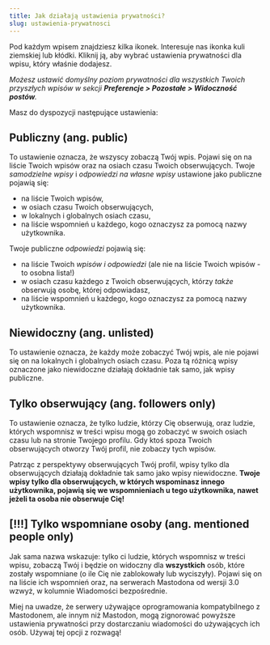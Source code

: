 ```yaml
---
title: Jak działają ustawienia prywatności?
slug: ustawienia-prywatnosci
---
```


Pod każdym wpisem znajdziesz kilka ikonek. Interesuje nas ikonka kuli ziemskiej lub kłódki. Kliknij ją, aby wybrać ustawienia prywatności dla wpisu, który właśnie dodajesz.

_Możesz ustawić domyślny poziom prywatności dla wszystkich Twoich przyszłych wpisów w sekcji **Preferencje > Pozostałe > Widoczność postów**._

Masz do dyspozycji następujące ustawienia:

## Publiczny (ang. <span lang="en">public</span>)

To ustawienie oznacza, że wszyscy zobaczą Twój wpis. Pojawi się on na liście Twoich wpisów oraz na osiach czasu Twoich obserwujących. Twoje _samodzielne wpisy_ i _odpowiedzi na własne wpisy_ ustawione jako publiczne pojawią się:

- na liście Twoich wpisów,
- w osiach czasu Twoich obserwujących,
- w lokalnych i globalnych osiach czasu,
- na liście wspomnień u każdego, kogo oznaczysz za pomocą nazwy użytkownika.

Twoje publiczne _odpowiedzi_ pojawią się:

- na liście Twoich _wpisów i odpowiedzi_ (ale nie na liście Twoich wpisów - to osobna lista!)
- w osiach czasu każdego z Twoich obserwujących, którzy _także_ obserwują osobę, której odpowiadasz,
- na liście wspomnień u każdego, kogo oznaczysz za pomocą nazwy użytkownika.

## Niewidoczny (ang. <span lang="en">unlisted</span>)

To ustawienie oznacza, że każdy może zobaczyć Twój wpis, ale nie pojawi się on na lokalnych i globalnych osiach czasu. Poza tą różnicą wpisy oznaczone jako niewidoczne działają dokładnie tak samo, jak wpisy publiczne.

## Tylko obserwujący (ang. <span lang="en">followers only</span>)

To ustawienie oznacza, że tylko ludzie, którzy Cię obserwują, oraz ludzie, których wspomnisz w treści wpisu mogą go zobaczyć w swoich osiach czasu lub na stronie Twojego profilu. Gdy ktoś spoza Twoich obserwujących otworzy Twój profil, nie zobaczy tych wpisów.

Patrząc z perspektywy obserwujących Twój profil, wpisy tylko dla obserwujących działają dokładnie tak samo jako wpisy niewidoczne. **Twoje wpisy tylko dla obserwujących, w których wspominasz innego użytkownika, pojawią się we wspomnieniach u tego użytkownika, nawet jeżeli ta osoba nie obserwuje Cię!**

## [!!!] Tylko wspomniane osoby (ang. <span lang="en">mentioned people only</span>)

Jak sama nazwa wskazuje: tylko ci ludzie, których wspomnisz w treści wpisu, zobaczą Twój i będzie on widoczny dla **wszystkich** osób, które zostały wspomniane (o ile Cię nie zablokowały lub wyciszyły). Pojawi się on na liście ich wspomnień oraz, na serwerach Mastodona od wersji 3.0 wzwyż, w kolumnie Wiadomości bezpośrednie.

Miej na uwadze, że serwery używające oprogramowania kompatybilnego z Mastodonem, ale innym niż Mastodon, mogą zignorować powyższe ustawienia prywatności przy dostarczaniu wiadomości do używających ich osób. Używaj tej opcji z rozwagą!
